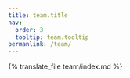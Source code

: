 ```yaml
---
title: team.title
nav:
  order: 3
  tooltip: team.tooltip
permanlink: /team/
---
```


{% translate_file team/index.md %}